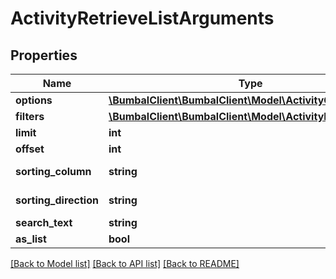 # ActivityRetrieveListArguments

## Properties
Name | Type | Description | Notes
------------ | ------------- | ------------- | -------------
**options** | [**\BumbalClient\BumbalClient\Model\ActivityOptionsModel**](ActivityOptionsModel.md) |  | [optional] 
**filters** | [**\BumbalClient\BumbalClient\Model\ActivityFiltersModel**](ActivityFiltersModel.md) |  | [optional] 
**limit** | **int** |  | [optional] 
**offset** | **int** |  | [optional] 
**sorting_column** | **string** | Sorting Column | [optional] 
**sorting_direction** | **string** | Sorting Direction | [optional] 
**search_text** | **string** |  | [optional] 
**as_list** | **bool** |  | [optional] 

[[Back to Model list]](../README.md#documentation-for-models) [[Back to API list]](../README.md#documentation-for-api-endpoints) [[Back to README]](../README.md)



